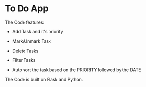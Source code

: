 
# To Do App

The Code features:
- Add Task and it's priority
- Mark/Unmark Task
- Delete Tasks
- Filter Tasks

- Auto sort the task based on the PRIORITY followed by the DATE

The Code is built on Flask and Python. 
